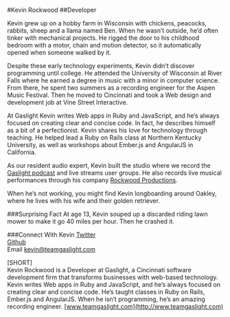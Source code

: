 #Kevin Rockwood##DeveloperKevin grew up on a hobby farm in Wisconsin with chickens, peacocks, rabbits, sheep and a llama named Ben. When he wasn’t outside, he’d often tinker with mechanical projects. He rigged the door to his childhood bedroom with a motor, chain and motion detector, so it automatically opened when someone walked by it.Despite these early technology experiments, Kevin didn’t discover programming until college. He attended the University of Wisconsin at River Falls where he earned a degree in music with a minor in computer science. From there, he spent two summers as a recording engineer for the Aspen Music Festival. Then he moved to Cincinnati and took a Web design and development job at Vine Street Interactive. At Gaslight Kevin writes Web apps in Ruby and JavaScript, and he’s always focused on creating clear and concise code. In fact, he describes himself as a bit of a perfectionist. Kevin shares his love for technology through teaching. He helped lead a Ruby on Rails class at Northern Kentucky University, as well as workshops about Ember.js and AngularJS in California.As our resident audio expert, Kevin built the studio where we record the [Gaslight podcast](http://teamgaslight.com/blog/?tagged=podcast) and live streams user groups. He also records live musical performances through his company [Rockwood Productions](http://rockwoodpro.com/).When he’s not working, you might find Kevin longboarding around Oakley, where he lives with his wife and their golden retriever.###Surprising FactAt age 13, Kevin souped up a discarded riding lawn mower to make it go 40 miles per hour. Then he crashed it.###Connect With Kevin[Twitter](https://twitter.com/kevinrockwood)<br>[Github](https://github.com/rockwood)<br>Email kevin@teamgaslight.com[SHORT]<br>Kevin Rockwood is a Developer at Gaslight, a Cincinnati software development firm that transforms businesses with web-based technology. Kevin writes Web apps in Ruby and JavaScript, and he’s always focused on creating clear and concise code. He’s taught classes in Ruby on Rails, Ember.js and AngularJS. When he isn’t programming, he’s an amazing recording engineer. [www.teamgaslight.com](http://www.teamgaslight.com)